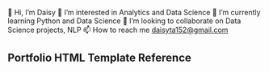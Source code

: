 👋 Hi, I’m Daisy
👀 I’m interested in Analytics and Data Science
🌱 I’m currently learning Python and Data Science
💞️ I’m looking to collaborate on Data Science projects, NLP
📫 How to reach me daisyta152@gmail.com

## Portfolio HTML Template Reference

